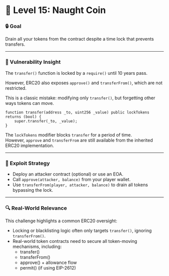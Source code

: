 # 🧩 Level 15: Naught Coin
### 🔒 Goal
Drain all your tokens from the contract despite a time lock that prevents transfers.

---
### 🚨 Vulnerability Insight
The `transfer()` function is locked by a `require()` until 10 years pass.

However, ERC20 also exposes `approve()` and `transferFrom()`, which are not restricted.

This is a classic mistake: modifying only `transfer()`, but forgetting other ways tokens can move.
```solidity
function transfer(address _to, uint256 _value) public lockTokens returns (bool) {
    super.transfer(_to, _value);
}
```
The `lockTokens` modifier blocks `transfer` for a period of time.  
However, `approve` and `transferFrom` are still available from the inherited ERC20 implementation.

---
### 🎯 Exploit Strategy
- Deploy an attacker contract (optional) or use an EOA.
- Call `approve(attacker, balance)` from your player wallet.
- Use `transferFrom(player, attacker, balance)` to drain all tokens bypassing the lock.

---
### 🔍 Real-World Relevance
This challenge highlights a common ERC20 oversight:
- Locking or blacklisting logic often only targets `transfer()`, ignoring `transferFrom()`.
- Real-world token contracts need to secure all token-moving mechanisms, including:
  - transfer()
  - transferFrom()
  - approve() + allowance flow
  - permit() (if using EIP-2612)
